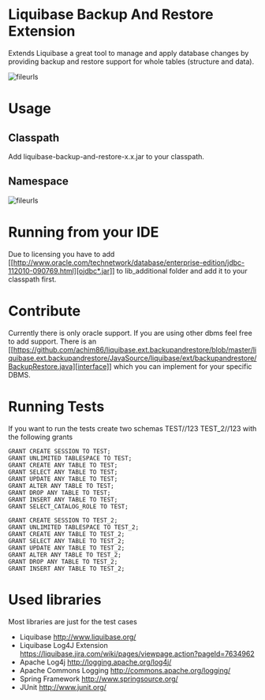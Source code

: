 # Liquibase Backup And Restore Extension

Extends Liquibase a great tool to manage and apply database changes by providing backup and restore support for whole tables (structure and data).

![fileurls](http://img826.imageshack.us/img826/1452/booma.png)
	  
# Usage

## Classpath
Add liquibase-backup-and-restore-x.x.jar to your classpath.

## Namespace
![fileurls](http://img29.imageshack.us/img29/5824/namespace.png)

# Running from your IDE
Due to licensing you have to add [[http://www.oracle.com/technetwork/database/enterprise-edition/jdbc-112010-090769.html][ojdbc*.jar]] to lib_additional folder and add it to your classpath first.

# Contribute
Currently there is only oracle support. If you are using other dbms feel free to add support. There is an [[https://github.com/achim86/liquibase.ext.backupandrestore/blob/master/liquibase.ext.backupandrestore/JavaSource/liquibase/ext/backupandrestore/BackupRestore.java][interface]] 
which you can implement for your specific DBMS.

# Running Tests
If you want to run the tests create two schemas TEST//123 TEST_2//123 with the following grants

	GRANT CREATE SESSION TO TEST;
	GRANT UNLIMITED TABLESPACE TO TEST;
	GRANT CREATE ANY TABLE TO TEST;
	GRANT SELECT ANY TABLE TO TEST;
	GRANT UPDATE ANY TABLE TO TEST;
	GRANT ALTER ANY TABLE TO TEST;
	GRANT DROP ANY TABLE TO TEST;
	GRANT INSERT ANY TABLE TO TEST;
	GRANT SELECT_CATALOG_ROLE TO TEST;
		
	GRANT CREATE SESSION TO TEST_2;
	GRANT UNLIMITED TABLESPACE TO TEST_2;
	GRANT CREATE ANY TABLE TO TEST_2;
	GRANT SELECT ANY TABLE TO TEST_2;
	GRANT UPDATE ANY TABLE TO TEST_2;
	GRANT ALTER ANY TABLE TO TEST_2;
	GRANT DROP ANY TABLE TO TEST_2;
	GRANT INSERT ANY TABLE TO TEST_2;
  
# Used libraries	  
	  
Most libraries are just for the test cases

- Liquibase http://www.liquibase.org/
- Liquibase Log4J Extension https://liquibase.jira.com/wiki/pages/viewpage.action?pageId=7634962
- Apache Log4j http://logging.apache.org/log4j/
- Apache Commons Logging http://commons.apache.org/logging/
- Spring Framework http://www.springsource.org/
- JUnit http://www.junit.org/